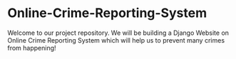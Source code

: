 # Online-Crime-Reporting-System

Welcome to our project repository. We will be building a Django Website on Online Crime Reporting System which will help us to prevent many crimes from happening! 
